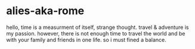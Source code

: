 # alies-aka-rome
 
hello,
time is a measurment of itself, strange thought. travel & adventure is my passion. however, there is not enough time to travel the world and be with your family and friends in one life. so i must fined a balance.
